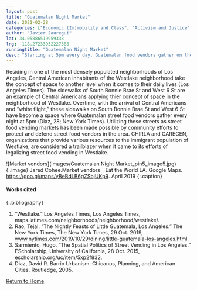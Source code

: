 ```yaml
---
layout: post
title: "Guatemalan Night Market"
date: 2021-02-28
categories: ["Economic (Im)mobility and Class", "Activism and Justice", "Urban Planning and Policy"]
author: "Javier Jauregui"
lat: 34.05886519959338
lng: -118.27233932227388
runningtitle: "Guatemalan Night Market"
desc: "Starting at 5pm every day, Guatemalan food vendors gather on the corner & sidewalks of South Bonnie Brae St & West 6 St."
---
```

Residing in one of the most densely populated neighborhoods of Los Angeles, Central American inhabitants of the Westlake neighborhood take the concept of space to another level when it comes to their daily lives (Los Angeles TImes). The sidewalks of South Bonnie Brae St and West 6 St are an example of Central Americans applying thier concept of space in the neighborhood of Westlake. Overtime, with the arrival of Central Americans and “white flight,” these sidewalks on South Bonnie Brae St and West 6 St have become a space where Guatemalan street food vendors gather every night at 5pm (Diaz, 28; New York Times). Utilizing these streets as street food vending markets has been made possible by community efforts to protect and defend street food vendors in the area. CHIRLA and CARECEN, organizations that provide various resources to the immigrant population of Westlake, are considered a trailblazer when it came to its efforts of legalizing street food vending in Westlake.

![Market vendors](images/Guatemalan Night Market_pin5_image5.jpg)
   {:.image} 
Jared Cohee.Market vendors _ Eat the World LA. Google Maps. https://goo.gl/maps/yBeBdLB6gZSbjUKp9. April 2019
   {:.caption} 

#### Works cited

{:.bibliography}
1. “Westlake.” Los Angeles Times, Los Angeles Times, maps.latimes.com/neighborhoods/neighborhood/westlake/. 
2. Rao, Tejal. “The Nightly Feasts of Little Guatemala, Los Angeles.” The New York Times, The New York Times, 29 Oct. 2019, www.nytimes.com/2019/10/29/dining/little-guatemala-los-angeles.html. 
3. Sarmiento, Hugo. “The Spatial Politics of Street Vending in Los Angeles.” EScholarship, University of California, 28 Oct. 2015, escholarship.org/uc/item/5xp2f832. 
4. Diaz, David R. Barrio Urbanism: Chicanos, Planning, and American Cities. Routledge, 2005. 

[Return to Home](https://uclachicanxstudies.github.io/BarrioSuburbanisms/)
